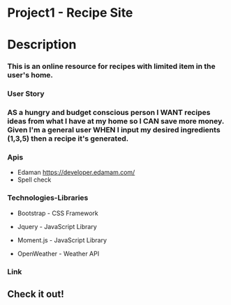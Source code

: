 # Project1 - Recipe Site

# Description

### This is an online resource for recipes with limited item in the user's home.

### User Story
### AS a hungry and budget conscious person I WANT recipes ideas from what I have at my home so I CAN save more money. Given I'm a general user WHEN I input my desired ingredients (1,3,5) then a recipe it's generated.

### Apis
 * Edaman https://developer.edamam.com/
 * Spell check

### Technologies-Libraries
 
 * Bootstrap - CSS Framework

 * Jquery - JavaScript Library

 * Moment.js - JavaScript Library

 * OpenWeather - Weather API

### Link



## Check it out! 